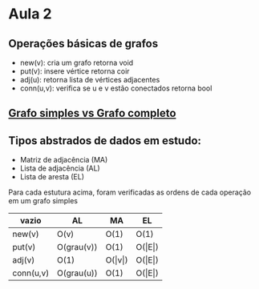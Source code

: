 # Aula 2

## Operações básicas de grafos

- new(v): cria um grafo retorna void
- put(v): insere vértice retorna coir
- adj(u): retorna lista de vértices adjacentes
- conn(u,v): verifica se u e v estão conectados retorna bool

## [Grafo simples vs Grafo completo](https://www.inf.ufsc.br/grafos/definicoes/definicao.html#:~:text=Um%20grafo%20%C3%A9%20dito%20ser,seus%20v%C3%A9rtices%20tem%20grau%203.&text=Um%20grafo%20%C3%A9%20dito%20ser%20completo%20quando%20h%C3%A1%20uma,cada%20par%20de%20seus%20v%C3%A9rtices.)


## Tipos abstrados de dados em estudo:


- Matriz de adjacência (MA)
- Lista de adjacência (AL)
- Lista de aresta (EL)

Para cada estutura acima, foram verificadas as ordens de cada operação em um grafo simples

vazio|AL|MA|EL
|---------|-------------|--------|------| 
|new(v)   |  O(v)       |O(1)    |O(1)     |
|put(v)   |O(grau(v))   |O(1)    |O(\|E\|)     |
|adj(v)   |  O(1)       |O(\|v\|)| O(\|E\|)     |
|conn(u,v)|O(grau(u))   |O(1)    |  O(\|E\|)    |
